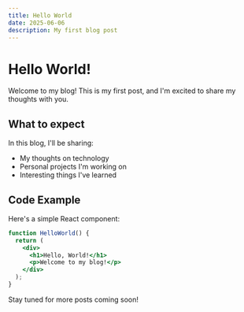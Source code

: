 ```yaml
---
title: Hello World
date: 2025-06-06
description: My first blog post
---
```


# Hello World!

Welcome to my blog! This is my first post, and I'm excited to share my thoughts with you.

## What to expect

In this blog, I'll be sharing:

- My thoughts on technology
- Personal projects I'm working on
- Interesting things I've learned

## Code Example

Here's a simple React component:

```jsx
function HelloWorld() {
  return (
    <div>
      <h1>Hello, World!</h1>
      <p>Welcome to my blog!</p>
    </div>
  );
}
```

Stay tuned for more posts coming soon!

